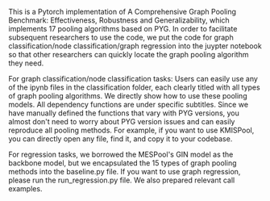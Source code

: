 This is a Pytorch implementation of A Comprehensive Graph Pooling Benchmark: Effectiveness, Robustness and Generalizability, which implements 17 pooling algorithms based on PYG.  In order to facilitate subsequent researchers to use the code, we put the code for graph classification/node classification/graph regression into the juypter notebook so that other researchers can quickly locate the graph pooling algorithm they need.

For graph classification/node classification tasks: Users can easily use any of the ipynb files in the classification folder, each clearly titled with all types of graph pooling algorithms. We directly show how to use these pooling models. All dependency functions are under specific subtitles. Since we have manually defined the functions that vary with PYG versions, you almost don't need to worry about PYG version issues and can easily reproduce all pooling methods. For example, if you want to use KMISPool, you can directly open any file, find it, and copy it to your codebase.

For regression tasks, we borrowed the MESPool's GIN model as the backbone model, but we encapsulated the 15 types of graph pooling methods into the baseline.py file. If you want to use graph regression, please run the run_regression.py file. We also prepared relevant call examples.
